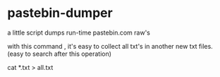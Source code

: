 # pastebin-dumper
a little script dumps run-time pastebin.com raw's

with this command , it's easy to collect all txt's in another new txt files. (easy to search after this operation)

  cat *.txt > all.txt
